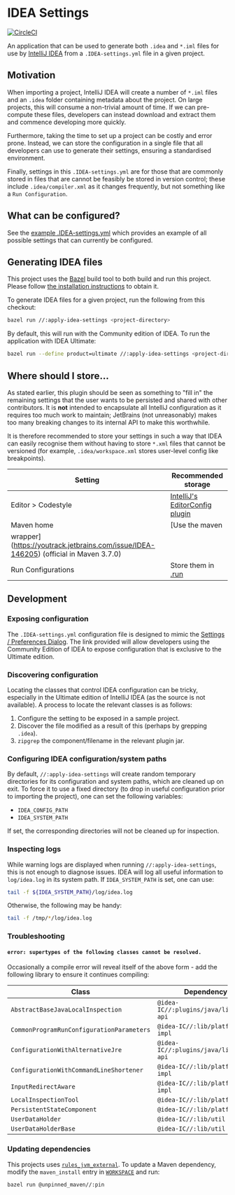 # IDEA Settings

[![CircleCI](https://circleci.com/gh/AlexandreCarlton/idea-settings.svg?style=svg)](https://circleci.com/gh/AlexandreCarlton/idea-settings)

An application that can be used to generate both `.idea` and `*.iml` files for
use by [IntelliJ IDEA](https://www.jetbrains.com/idea/) from a
`.IDEA-settings.yml` file in a given project.

## Motivation

When importing a project, IntelliJ IDEA will create a number of `*.iml` files
and an `.idea` folder containing metadata about the project.
On large projects, this will consume a non-trivial amount of time.
If we can pre-compute these files, developers can instead download and extract
them and commence developing more quickly.

Furthermore, taking the time to set up a project can be costly and error prone.
Instead, we can store the configuration in a single file that all developers
can use to generate their settings, ensuring a standardised environment.

Finally, settings in this `.IDEA-settings.yml` are for those that are commonly
stored in files that are cannot be feasibly be stored in version control; these
include `.idea/compiler.xml` as it changes frequently, but not something like a
`Run Configuration`.

## What can be configured?

See the [example .IDEA-settings.yml](IDEA-settings-exampl.yml) which provides
an example of all possible settings that can currently be configured.

## Generating IDEA files

This project uses the [Bazel](https://bazel.build/) build tool to both build
and run this project. Please follow [the installation
instructions](https://docs.bazel.build/versions/master/install.html) to obtain
it.

To generate IDEA files for a given project, run the following from this
checkout:

```sh
bazel run //:apply-idea-settings <project-directory>
```

By default, this will run with the Community edition of IDEA.
To run the application with IDEA Ultimate:

```sh
bazel run --define product=ultimate //:apply-idea-settings <project-directory>
```

## Where should I store...

As stated earlier, this plugin should be seen as something to "fill in" the
remaining settings that the user wants to be persisted and shared with other
contributors.
It is **not** intended to encapsulate all IntelliJ configuration as it
requires too much work to maintain; JetBrains (not unreasonably) makes too
many breaking changes to its internal API to make this worthwhile.

It is therefore recommended to store your settings in such a way that IDEA can
easily recognise them without having to store `*.xml` files that cannot be
versioned (for example, `.idea/workspace.xml` stores user-level config like
breakpoints).

| Setting | Recommended storage |
| ------- | ------------------- |
| Editor > Codestyle | [IntelliJ's EditorConfig plugin](https://www.jetbrains.com/help/idea/configuring-code-style.html#editorconfig) |
| Maven home | [Use the maven
wrapper](https://youtrack.jetbrains.com/issue/IDEA-146205) (official in Maven 3.7.0) |
| Run Configurations | Store them in [.run](https://www.jetbrains.com/help/idea/run-debug-configuration.html#share-configurations) |

## Development

### Exposing configuration

The `.IDEA-settings.yml` configuration file is designed to mimic the
[Settings / Preferences Dialog](https://www.jetbrains.com/help/idea/settings-preferences-dialog.html).
The link provided will allow developers using the Community Edition of IDEA to
expose configuration that is exclusive to the Ultimate edition.

### Discovering configuration

Locating the classes that control IDEA configuration can be tricky, especially
in the Ultimate edition of IntelliJ IDEA (as the source is not available).
A process to locate the relevant classes is as follows:

 1. Configure the setting to be exposed in a sample project.
 1. Discover the file modified as a result of this (perhaps by grepping `.idea`).
 1. `zipgrep` the component/filename in the relevant plugin jar.

### Configuring IDEA configuration/system paths

By default, `//:apply-idea-settings` will create random temporary directories
for its configuration and system paths, which are cleaned up on exit.
To force it to use a fixed directory (to drop in useful configuration prior to
importing the project), one can set the following variables:

 - `IDEA_CONFIG_PATH`
 - `IDEA_SYSTEM_PATH`

If set, the corresponding directories will not be cleaned up for inspection.

### Inspecting logs

While warning logs are displayed when running `//:apply-idea-settings`, this is
not enough to diagnose issues.
IDEA will log all useful information to `log/idea.log` in its system path.
If `IDEA_SYSTEM_PATH` is set, one can use:

```sh
tail -f ${IDEA_SYSTEM_PATH}/log/idea.log
```

Otherwise, the following may be handy:

```sh
tail -f /tmp/*/log/idea.log
```

### Troubleshooting

#### `error: supertypes of the following classes cannot be resolved.`

Occasionally a compile error will reveal itself of the above form - add the
following library to ensure it continues compiling:

| Class                                     | Dependency                             |
| -----                                     | ----------                             |
| `AbstractBaseJavaLocalInspection`         | `@idea-IC//:plugins/java/lib/java-api` |
| `CommonProgramRunConfigurationParameters` | `@idea-IC//:lib/platform-impl`         |
| `ConfigurationWithAlternativeJre`         | `@idea-IC//:plugins/java/lib/java-api` |
| `ConfigurationWithCommandLineShortener`   | `@idea-IC//:lib/platform-impl`         |
| `InputRedirectAware`                      | `@idea-IC//:lib/platform-impl`         |
| `LocalInspectionTool`                     | `@idea-IC//:lib/platform-api`          |
| `PersistentStateComponent`                | `@idea-IC//:lib/platform-api`          |
| `UserDataHolder`                          | `@idea-IC//:lib/util`                  |
| `UserDataHolderBase`                      | `@idea-IC//:lib/util`                  |

### Updating dependencies

This projects uses [`rules_jvm_external`](https://github.com/bazelbuild/rules_jvm_external).
To update a Maven dependency, modify the `maven_install` entry in [`WORKSPACE`](./WORKSPACE)
and run:

```sh
bazel run @unpinned_maven//:pin
```
